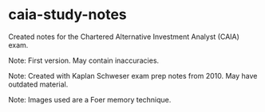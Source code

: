 # caia-study-notes


Created notes for the Chartered Alternative Investment Analyst (CAIA) exam.

Note: First version. May contain inaccuracies.

Note:  Created with Kaplan Schweser exam prep notes from 2010.  May have outdated material.  

Note: Images used are a Foer memory technique.
